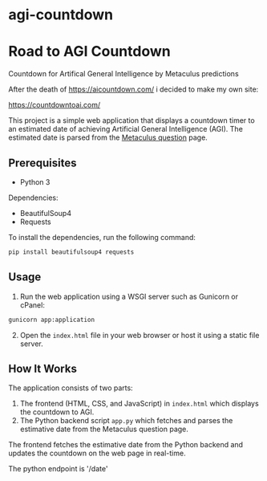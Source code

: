 # agi-countdown
# Road to AGI Countdown

Countdown for Artifical General Intelligence by Metaculus predictions

After the death of https://aicountdown.com/ i decided to make my own site:

  https://countdowntoai.com/

This project is a simple web application that displays a countdown timer to an estimated date of achieving Artificial General Intelligence (AGI). The estimated date is parsed from the [Metaculus question](https://www.metaculus.com/questions/3479/date-weakly-general-ai-is-publicly-known/) page.

## Prerequisites

- Python 3

Dependencies:

- BeautifulSoup4
- Requests

To install the dependencies, run the following command:

```bash
pip install beautifulsoup4 requests
```

## Usage

1. Run the web application using a WSGI server such as Gunicorn or cPanel:

```bash
gunicorn app:application
```

2. Open the `index.html` file in your web browser or host it using a static file server.

## How It Works

The application consists of two parts:

1. The frontend (HTML, CSS, and JavaScript) in `index.html` which displays the countdown to AGI.
2. The Python backend script `app.py` which fetches and parses the estimative date from the Metaculus question page.

The frontend fetches the estimative date from the Python backend and updates the countdown on the web page in real-time.

The python endpoint is '/date'

